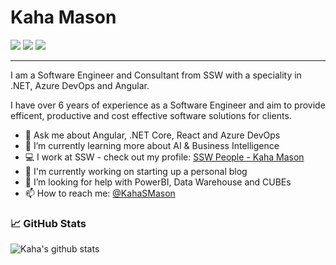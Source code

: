 # Kaha Mason

[![](https://img.shields.io/badge/-@kahamason-181717?style=flat-square&logo=GitHub&logoColor=white&link=https://github.com/kahamason)](https://github.com/kahamason)
[![](https://img.shields.io/badge/-@kahasmason-1a8cd8?style=flat-square&logo=Twitter&logoColor=white&link=https://twitter.com/kahasmason)](https://twitter.com/kahasmason)
[![](https://img.shields.io/badge/-kahamason-0a65c1?style=flat-square&logo=Linkedin&logoColor=white&link=https://www.linkedin.com/in/kahamason/)](https://www.linkedin.com/in/kahamason/)

---

I am a Software Engineer and Consultant from SSW with a speciality in .NET, Azure DevOps and Angular.

I have over 6 years of experience as a Software Engineer and aim to provide efficent, productive and cost effective software solutions for clients.

- 💬 Ask me about Angular, .NET Core, React and Azure DevOps
- 🌱 I’m currently learning more about AI & Business Intelligence
- 💻 I work at SSW - check out my profile: [SSW People - Kaha Mason](https://www.ssw.com.au/people/kaha-mason)
- 🔭 I'm currently working on starting up a personal blog
- 🤔 I’m looking for help with PowerBI, Data Warehouse and CUBEs
- 📫 How to reach me: [@KahaSMason](https://twitter.com/kahasmason)

### 📈 GitHub Stats

![Kaha's github stats](https://github-readme-stats.vercel.app/api/?username=kahamason&show_icons=true&title_color=fff&icon_color=79ff97&text_color=9f9f9f&bg_color=151515)
